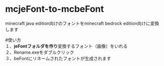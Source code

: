 # mcjeFont-to-mcbeFont  
minecraft java edition向けのフォントをminecraft bedrock edition向けに変換します  
  
#使い方  
１、**jeFontフォルダを作り**変換するフォント（画像）をいれる  
２、Rename.exeをダブルクリック  
３、beFontにリネームされたフォントが生成されます  
